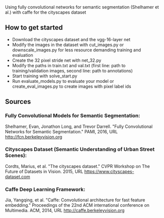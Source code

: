 
Using fully convolutional networks for semantic segmentation (Shelhamer et al.) with caffe for the cityscapes dataset 

## How to get started
- Download the cityscapes dataset and the vgg-16-layer net
- Modify the images in the dataset with cut_images.py or downscale_images.py for less resource demanding training and evaluation
- Create the 32 pixel stride net with net_32.py 
- Modify the paths in train.txt and val.txt (first line: path to training/validation images, second line: path to annotations)
- Start training with solve_start.py 
- Run evaluate_models.py to evaluate your model or create_eval_images.py to create images with pixel label ids


## Sources

### Fully Convolutional Models for Semantic Segmentation:
Shelhamer, Evan, Jonathon Long, and Trevor Darrell. "Fully Convolutional Networks for Semantic Segmentation." PAMI, 2016,
URL http://fcn.berkeleyvision.org

### Cityscapes Dataset (Semantic Understanding of Urban Street Scenes):
Cordts, Marius, et al. "The cityscapes dataset." CVPR Workshop on The Future of Datasets in Vision. 2015,
URL https://www.cityscapes-dataset.com

### Caffe Deep Learning Framework:
Jia, Yangqing, et al. "Caffe: Convolutional architecture for fast feature embedding." Proceedings of the 22nd ACM international conference on Multimedia. ACM, 2014,
URL http://caffe.berkeleyvision.org
